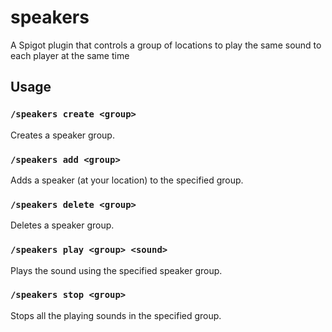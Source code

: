 # speakers

A Spigot plugin that controls a group of locations to play the same sound to each player at the same time

## Usage

### `/speakers create <group>`

Creates a speaker group.

### `/speakers add <group>`

Adds a speaker (at your location) to the specified group.

### `/speakers delete <group>`

Deletes a speaker group.

### `/speakers play <group> <sound>`

Plays the sound using the specified speaker group.

### `/speakers stop <group>`

Stops all the playing sounds in the specified group.

